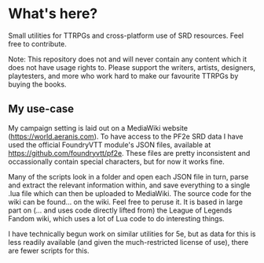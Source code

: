 # What's here?
Small utilities for TTRPGs and cross-platform use of SRD resources. Feel free to contribute.

Note: This repository does not and will never contain any content which it does not have usage rights to. Please support the writers, artists, designers, playtesters, and more who work hard to make our favourite TTRPGs by buying the books.

## My use-case
My campaign setting is laid out on a MediaWiki website (https://world.aeranis.com).
To have access to the PF2e SRD data I have used the official FoundryVTT module's
JSON files, available at https://github.com/foundryvtt/pf2e. These files are pretty inconsistent and occassionally contain special characters, but for now it works fine.

Many of the scripts look in a folder and open each JSON file in turn, parse
and extract the relevant information within, and save everything to a single
.lua file which can then be uploaded to MediaWiki.
The source code for the wiki can be found... on the wiki. Feel free to peruse it. It is based in large part on (... and uses code directly lifted from) the League of Legends Fandom wiki, which uses a lot of Lua code to do interesting things.

I have technically begun work on similar utilities for 5e, but as data for this is less readily available (and given the much-restricted license of use), there are fewer scripts for this.